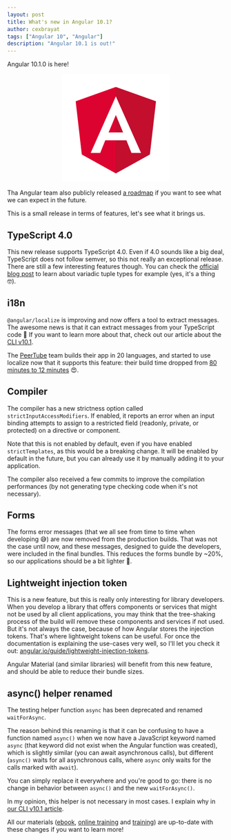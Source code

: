 ```yaml
---
layout: post
title: What's new in Angular 10.1?
author: cexbrayat
tags: ["Angular 10", "Angular"]
description: "Angular 10.1 is out!"
---
```


Angular&nbsp;10.1.0 is here!

<p style="text-align: center;">
  <a href="https://github.com/angular/angular/blob/master/CHANGELOG.md#1010-2020-09-02">
    <img class="rounded img-fluid" style="max-width: 100%" src="/assets/images/angular.png" alt="Angular logo" />
  </a>
</p>

Tha Angular team also publicly released [a roadmap](https://blog.angular.io/a-roadmap-for-angular-1b4fa996a771) if you want to see what we can expect in the future.

This is a small release in terms of features,
let's see what it brings us.

## TypeScript 4.0

This new release supports TypeScript 4.0.
Even if 4.0 sounds like a big deal, TypeScript does not follow semver, so this not really an exceptional release.
There are still a few interesting features though.
You can check the [official blog post](https://devblogs.microsoft.com/typescript/announcing-typescript-4-0/) to learn about variadic tuple types for example (yes, it's a thing 🤓).

## i18n

`@angular/localize` is improving and now offers a tool to extract messages.
The awesome news is that it can extract messages from your TypeScript code 🎉
If you want to learn more about that,
check out our article about the [CLI v10.1](/2020/09/03/angular-cli-10.1/).

The [PeerTube](https://joinpeertube.org/) team builds their app in 20 languages,
and started to use localize now that it supports this feature:
their build time dropped from [80 minutes to 12 minutes](https://twitter.com/chocobozzz/status/1295263873730334720) 😍.

## Compiler

The compiler has a new strictness option called `strictInputAccessModifiers`.
If enabled, it reports an error when an input binding attempts to assign to a restricted field (readonly, private, or protected) on a directive or component.

Note that this is not enabled by default, even if you have enabled `strictTemplates`, as this would be a breaking change.
It will be enabled by default in the future,
but you can already use it by manually adding it to your application.

The compiler also received a few commits to improve the compilation performances
(by not generating type checking code when it's not necessary).

## Forms

The forms error messages (that we all see from time to time when developing 😅) are now removed from the production builds.
That was not the case until now, and these messages, designed to guide the developers, were included in the final bundles.
This reduces the forms bundle by ~20%,
so our applications should be a bit lighter 🎉.

## Lightweight injection token

This is a new feature, but this is really only interesting for library developers.
When you develop a library that offers components or services that might not be used by all client applications, you may think that the tree-shaking process of the build will remove these components and services if not used.
But it's not always the case, because of how Angular stores the injection tokens.
That's where lightweight tokens can be useful.
For once the documentation is explaining the use-cases very well,
so I'll let you check it out: [angular.io/guide/lightweight-injection-tokens](https://angular.io/guide/lightweight-injection-tokens).

Angular Material (and similar libraries)
will benefit from this new feature,
and should be able to reduce their bundle sizes.

## async() helper renamed

The testing helper function `async` has been deprecated and renamed `waitForAsync`.

The reason behind this renaming is that it can be confusing to have a function named `async()` when we now have a JavaScript keyword named `async` (that keyword did not exist when the Angular function was created), which is slightly similar (you can await asynchronous calls), but different (`async()` waits for all asynchronous calls, where `async` only waits for the calls marked with `await`).

You can simply replace it everywhere and you're good to go: there is no change in behavior between `async()` and the new `waitForAsync()`.

In my opinion, this helper is not necessary in most cases.
I explain why in [our CLI v10.1 article](/2020/09/03/angular-cli-10.1/).


All our materials ([ebook](https://books.ninja-squad.com/angular), [online training](https://angular-exercises.ninja-squad.com/) and [training](https://ninja-squad.com/training/angular)) are up-to-date with these changes if you want to learn more!
